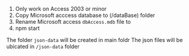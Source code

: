 
1. Only work on Access 2003 or minor 
2. Copy Microsoft acccess database to (/dataBase) folder
3. Rename Microsoft access ``dbAccess.mdb`` file to 
4. npm start

The folder ``json-data`` will be created in main foldr
The json files will be ubicated in ``/json-data`` folder 